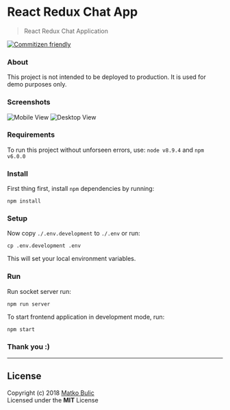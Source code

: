 # React Redux Chat App
> React Redux Chat Application

[![Commitizen friendly](https://img.shields.io/badge/commitizen-friendly-brightgreen.svg)](http://commitizen.github.io/cz-cli/)

### About
This project is not intended to be deployed to production.
It is used for demo purposes only.


### Screenshots

![Mobile View](https://raw.githubusercontent.com/bulicmatko/react-redux-chat-app/master/mobile-view.png)
![Desktop View](https://raw.githubusercontent.com/bulicmatko/react-redux-chat-app/master/desktop-view.png)


### Requirements

To run this project without unforseen errors, use: `node v8.9.4` and `npm v6.0.0`


### Install

First thing first, install `npm` dependencies by running:

    npm install


### Setup

Now copy `./.env.development` to `./.env` or run:

    cp .env.development .env

This will set your local environment variables.


### Run

Run socket server run:

    npm run server


To start frontend application in development mode, run:

    npm start


### Thank you :)

---

## License

Copyright (c) 2018 [Matko Bulic](mailto:senior.dev1212@gmail.com)  
Licensed under the **MIT** License
